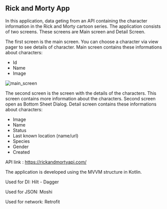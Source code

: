 ## Rick and Morty App

In this application, data geting from an API containing the character information in the Rick and Morty cartoon series.
The application consists of two screens. These screens are Main screen and Detail Screen.

The first screen is the main screen. You can choose a character via view pager to see details of character.
Main screen contains these informations about characters:
- Id
- Name
- Image

![main_screen](desktop/main_screen.jpg)

The second screen is the screen with the details of the characters. This screen contains more information about the characters.
Second screen open as Bottom Sheet Dialog.
Detail screen contains these informations about characters:
- Image
- Name
- Status
- Last known location (name/url)
- Species
- Gender
- Created

API link : https://rickandmortyapi.com/

The application is developed using the MVVM structure in Kotlin.

Used for DI: Hilt - Dagger

Used for JSON: Moshi

Used for network: Retrofit
